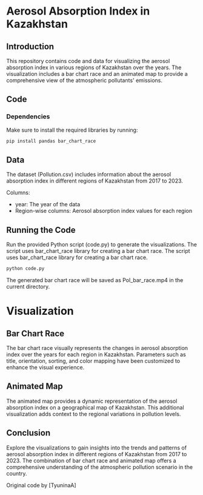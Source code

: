 # Aerosol Absorption Index in Kazakhstan

## Introduction

This repository contains code and data for visualizing the aerosol absorption index in various regions of Kazakhstan over the years. The visualization includes a bar chart race and an animated map to provide a comprehensive view of the atmospheric pollutants' emissions.

## Code

### Dependencies

Make sure to install the required libraries by running:

```bash
pip install pandas bar_chart_race
```

## Data
The dataset (Pollution.csv) includes information about the aerosol absorption index in different regions of Kazakhstan from 2017 to 2023.

Columns:
- year: The year of the data
- Region-wise columns: Aerosol absorption index values for each region

## Running the Code

Run the provided Python script (code.py) to generate the visualizations. The script uses bar_chart_race library for creating a bar chart race. The script uses bar_chart_race library for creating a bar chart race.

```bash
python code.py
```

The generated bar chart race will be saved as Pol_bar_race.mp4 in the current directory.

# Visualization
## Bar Chart Race
The bar chart race visually represents the changes in aerosol absorption index over the years for each region in Kazakhstan. Parameters such as title, orientation, sorting, and color mapping have been customized to enhance the visual experience.

## Animated Map
The animated map provides a dynamic representation of the aerosol absorption index on a geographical map of Kazakhstan. This additional visualization adds context to the regional variations in pollution levels.

## Conclusion
Explore the visualizations to gain insights into the trends and patterns of aerosol absorption index in different regions of Kazakhstan from 2017 to 2023. The combination of bar chart race and animated map offers a comprehensive understanding of the atmospheric pollution scenario in the country.

Original code by [TyuninaA]
